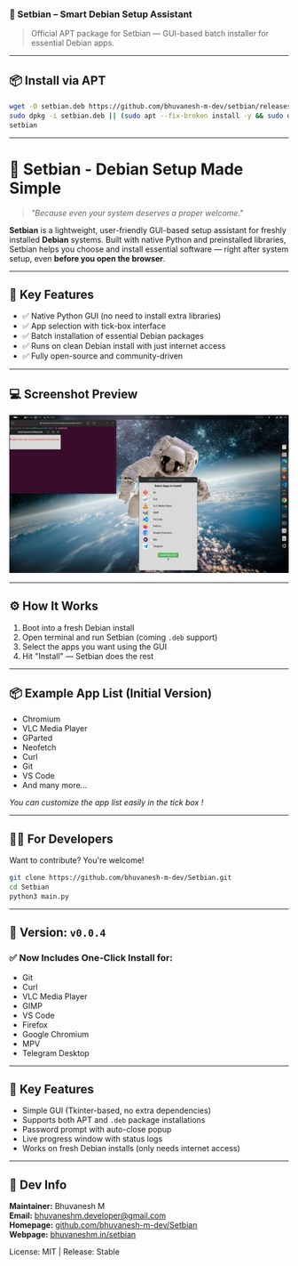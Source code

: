 ### 🧰 Setbian – Smart Debian Setup Assistant

> Official APT package for Setbian — GUI-based batch installer for essential Debian apps.

---

## 📦 Install via APT

```bash
wget -O setbian.deb https://github.com/bhuvanesh-m-dev/setbian/releases/download/v0.0.3/setbian-0.0.3.deb && \
sudo dpkg -i setbian.deb || (sudo apt --fix-broken install -y && sudo dpkg -i setbian.deb) && \
setbian

```

---

# 🧰 Setbian - Debian Setup Made Simple

> *"Because even your system deserves a proper welcome."*

**Setbian** is a lightweight, user-friendly GUI-based setup assistant for freshly installed **Debian** systems. Built with native Python and preinstalled libraries, Setbian helps you choose and install essential software — right after system setup, even **before you open the browser**.

---

## 🚀 Key Features

* ✅ Native Python GUI (no need to install extra libraries)
* ✅ App selection with tick-box interface
* ✅ Batch installation of essential Debian packages
* ✅ Runs on clean Debian install with just internet access
* ✅ Fully open-source and community-driven

---

## 💻 Screenshot Preview

<img src="https://raw.githubusercontent.com/bhuvanesh-m-dev/setbian/refs/heads/main/setbian/screenshot2.png" alt="Setbian Project Preview" width="1000">

---

## ⚙️ How It Works

1. Boot into a fresh Debian install
2. Open terminal and run Setbian (coming `.deb` support)
3. Select the apps you want using the GUI
4. Hit "Install" — Setbian does the rest

---

## 📦 Example App List (Initial Version)

* Chromium
* VLC Media Player
* GParted
* Neofetch
* Curl
* Git
* VS Code
* And many more...

*You can customize the app list easily in the tick box !*

---

## 🧑‍💻 For Developers

Want to contribute? You're welcome!

```bash
git clone https://github.com/bhuvanesh-m-dev/Setbian.git
cd Setbian
python3 main.py
```

---

## 🔖 Version: `v0.0.4`

### ✅ Now Includes One-Click Install for:

* Git
* Curl
* VLC Media Player
* GIMP
* VS Code
* Firefox
* Google Chromium
* MPV
* Telegram Desktop

---

## 🎯 Key Features

* Simple GUI (Tkinter-based, no extra dependencies)
* Supports both APT and `.deb` package installations
* Password prompt with auto-close popup
* Live progress window with status logs
* Works on fresh Debian installs (only needs internet access)

---

## 🔧 Dev Info

**Maintainer:** Bhuvanesh M  
**Email:** [bhuvaneshm.developer@gmail.com](mailto:bhuvaneshm.developer@gmail.com)  
**Homepage:** [github.com/bhuvanesh-m-dev/Setbian](https://github.com/bhuvanesh-m-dev/Setbian)  
**Webpage:** [bhuvaneshm.in/setbian](https://bhuvaneshm.in/setbian)

License: MIT | Release: Stable
